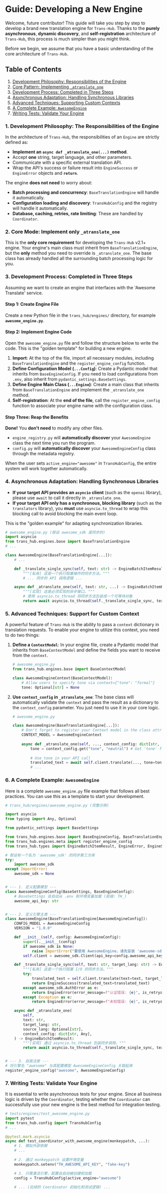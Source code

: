 # Guide: Developing a New Engine

Welcome, future contributor! This guide will take you step by step to develop a brand new translation engine for `Trans-Hub`. Thanks to the **purely asynchronous**, **dynamic discovery**, and **self-registration** architecture of `Trans-Hub`, this process is much simpler than you might think.

Before we begin, we assume that you have a basic understanding of the core architecture of `Trans-Hub`.

## Table of Contents

1. [Development Philosophy: Responsibilities of the Engine](#1-Development-Philosophy-Responsibilities-of-the-Engine)  
2. [Core Pattern: Implementing `_atranslate_one`](#2-Core-Pattern-Implementing-_atranslate_one)  
3. [Development Process: Completed in Three Steps](#3-Development-Process-Completed-in-Three-Steps)  
4. [Asynchronous Adaptation: Handling Synchronous Libraries](#4-Asynchronous-Adaptation-Handling-Synchronous-Libraries)  
5. [Advanced Techniques: Supporting Custom Contexts](#5-Advanced-Techniques-Supporting-Custom-Contexts)  
6. [A Complete Example: `AwesomeEngine`](#6-A-Complete-Example-AwesomeEngine)  
7. [Writing Tests: Validate Your Engine](#7-Writing-Tests-Validate-Your-Engine)

### **1. Development Philosophy: The Responsibilities of the Engine**

In the architecture of `Trans-Hub`, the responsibilities of an `Engine` are strictly defined as:

- **Implement an `async def _atranslate_one(...)` method**.
- Accept **one** string, target language, and other parameters.
- Communicate with a specific external translation API.
- Wrap the API's success or failure result into `EngineSuccess` or `EngineError` objects and **`return`**.

The engine **does not need** to worry about:

- **Batch processing and concurrency**: `BaseTranslationEngine` will handle it automatically.
- **Configuration loading and discovery**: `TransHubConfig` and the registry will handle it automatically.
- **Database, caching, retries, rate limiting**: These are handled by `Coordinator`.

### **2. Core Mode: Implement only `_atranslate_one`**

This is the **only core requirement** for developing the `Trans-Hub` v2.1+ engine. Your engine's main class must inherit from `BaseTranslationEngine`, but the **only** method you need to override is `_atranslate_one`. The base class has already handled all the surrounding batch processing logic for you.

### **3. Development Process: Completed in Three Steps**

Assuming we want to create an engine that interfaces with the 'Awesome Translate' service.

#### **Step 1: Create Engine File**

Create a new Python file in the `trans_hub/engines/` directory, for example **`awesome_engine.py`**.

#### **Step 2: Implement Engine Code**

Open the `awesome_engine.py` file and follow the structure below to write the code. This is the "golden template" for building a new engine.

1. **Import**: At the top of the file, import all necessary modules, including `BaseTranslationEngine` and the `register_engine_config` function.  
2. **Define Configuration Model (`...Config`)**: Create a Pydantic model that inherits from `BaseEngineConfig`. If you need to load configurations from `.env`, also inherit from `pydantic_settings.BaseSettings`.  
3. **Define Engine Main Class (`...Engine`)**: Create a main class that inherits from `BaseTranslationEngine` and implement the `_atranslate_one` method.  
4. **Self-registration**: At the **end of the file**, call the `register_engine_config` function to associate your engine name with the configuration class.

#### **Step Three: Reap the Benefits**

**Done!** You **don't need** to modify any other files.

- `engine_registry.py` will **automatically discover** your `AwesomeEngine` class the next time you run the program.
- `config.py` will **automatically discover** your `AwesomeEngineConfig` class through the metadata registry.

When the user sets `active_engine="awesome"` in `TransHubConfig`, the entire system will work together automatically.

### **4. Asynchronous Adaptation: Handling Synchronous Libraries**

- **If your target API provides an `asyncio` client** (such as the `openai` library), please use `await` to call it directly in `_atranslate_one`.
- **If your target API only has a synchronous, blocking library** (such as the `translators` library), you **must** use `asyncio.to_thread` to wrap this blocking call to avoid blocking the main event loop.

This is the "golden example" for adapting synchronization libraries.

```python
# awesome_engine.py (假设 awesome_sdk 是同步的)
import asyncio
from trans_hub.engines.base import BaseTranslationEngine
# ...

class AwesomeEngine(BaseTranslationEngine[...]):
    # ...

    def _translate_single_sync(self, text: str) -> EngineBatchItemResult:
        """[私有] 这是一个执行阻塞操作的同步方法。"""
        # ... 同步的 API 调用逻辑 ...

    async def _atranslate_one(self, text: str, ...) -> EngineBatchItemResult:
        """[实现] 这是必须实现的异步接口。"""
        # 使用 asyncio.to_thread 将同步方法包装成一个可等待对象
        return await asyncio.to_thread(self._translate_single_sync, text)
```

### **5. Advanced Techniques: Support for Custom Context**

A powerful feature of `Trans-Hub` is the ability to pass a `context` dictionary in translation requests. To enable your engine to utilize this context, you need to do two things:

1.  **Define a `ContextModel`**: In your engine file, create a Pydantic model that inherits from `BaseContextModel` and define the fields you want to receive from the `context`.

    ```python
    # awesome_engine.py
    from trans_hub.engines.base import BaseContextModel

    class AwesomeEngineContext(BaseContextModel):
        # Allow users to specify tone via context={"tone": "formal"}
        tone: Optional[str] = None
    ```

2.  **Use `context_config` in `_atranslate_one`**: The base class will automatically validate the `context` and pass the result as a dictionary to the `context_config` parameter. You just need to use it in your core logic.

    ```python
    # awesome_engine.py
    
    class AwesomeEngine(BaseTranslationEngine[...]):
        # Don't forget to register your Context model in the class attribute
        CONTEXT_MODEL = AwesomeEngineContext
        
        async def _atranslate_one(self, ..., context_config: dict[str, Any]) -> ...:
            tone = context_config.get("tone", "neutral") # Get 'tone' from context
            
            # Use tone in your API call
            translated_text = await self.client.translate(..., tone=tone)
            # ...
    ```

### **6. A Complete Example: `AwesomeEngine`**

Here is a complete `awesome_engine.py` file example that follows all best practices. You can use this as a template to start your development.

```python
# trans_hub/engines/awesome_engine.py (完整示例)

import asyncio
from typing import Any, Optional

from pydantic_settings import BaseSettings

from trans_hub.engines.base import BaseEngineConfig, BaseTranslationEngine
from trans_hub.engines.meta import register_engine_config
from trans_hub.types import EngineBatchItemResult, EngineError, EngineSuccess

# 假设有一个名为 'awesome_sdk' 的同步第三方库
try:
    import awesome_sdk
except ImportError:
    awesome_sdk = None


# --- 1. 定义配置模型 ---
class AwesomeEngineConfig(BaseSettings, BaseEngineConfig):
    # BaseSettings 会自动从 .env 和环境变量加载 (前缀: TH_)
    awesome_api_key: str


# --- 2. 定义引擎主类 ---
class AwesomeEngine(BaseTranslationEngine[AwesomeEngineConfig]):
    CONFIG_MODEL = AwesomeEngineConfig
    VERSION = "1.0.0"

    def __init__(self, config: AwesomeEngineConfig):
        super().__init__(config)
        if awesome_sdk is None:
            raise ImportError("要使用 AwesomeEngine，请先安装 'awesome-sdk' 库")
        self.client = awesome_sdk.Client(api_key=config.awesome_api_key)

    def _translate_single_sync(self, text: str, target_lang: str) -> EngineBatchItemResult:
        """[私有] 这是一个执行阻塞 I/O 的同步方法。"""
        try:
            translated_text = self.client.translate(text=text, target_language=target_lang)
            return EngineSuccess(translated_text=translated_text)
        except awesome_sdk.AuthError as e:
            return EngineError(error_message=f"认证错误: {e}", is_retryable=False)
        except Exception as e:
            return EngineError(error_message=f"未知错误: {e}", is_retryable=True)

    async def _atranslate_one(
        self,
        text: str,
        target_lang: str,
        source_lang: Optional[str],
        context_config: dict[str, Any],
    ) -> EngineBatchItemResult:
        """[实现] 通过 asyncio.to_thread 包装同步调用。"""
        return await asyncio.to_thread(self._translate_single_sync, text, target_lang)


# --- 3. 自我注册 ---
# 将引擎名 "awesome" 与其配置模型 AwesomeEngineConfig 关联起来
register_engine_config("awesome", AwesomeEngineConfig)
```

### **7. Writing Tests: Validate Your Engine**

It is essential to write asynchronous tests for your engine. Since all business logic is driven by the `Coordinator`, testing whether the `Coordinator` can successfully use your new engine is the best method for integration testing.

```python
# tests/engines/test_awesome_engine.py
import pytest
from trans_hub.config import TransHubConfig
# ...

@pytest.mark.asyncio
async def test_coordinator_with_awesome_engine(monkeypatch, ...):
    # 1. 模拟外部依赖
    # ...
    
    # 2. 通过 monkeypatch 设置环境变量
    monkeypatch.setenv("TH_AWESOME_API_KEY", "fake-key")

    # 3. 只需激活引擎，配置会自动被创建和加载
    config = TransHubConfig(active_engine="awesome")
    
    # ... (后续的 Coordinator 初始化和测试逻辑) ...
```
